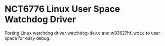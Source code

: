 # NCT6776 Linux User Space Watchdog Driver
Porting Linux watchdog driver watchdog-dev.c and w83627hf_wdt.c to user space for easy debug.
